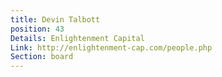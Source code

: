 ```yaml
---
title: Devin Talbott
position: 43
Details: Enlightenment Capital
Link: http://enlightenment-cap.com/people.php
Section: board
---
```


